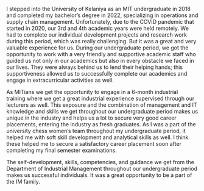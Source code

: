 I stepped into the University of Kelaniya as an MIT undergraduate in 2018 and
completed my bachelor’s degree in 2022, specializing in operations and supply
chain management. Unfortunately, due to the COVID pandemic that started in
2020, our 3rd and 4th academic years were held remotely. We had to complete our
individual development projects and research work during this period, which was
really challenging. But it was a great and very valuable experience for us. During
our undergraduate period, we got the opportunity to work with a very friendly and
supportive academic staff who guided us not only in our academics but also in every
obstacle we faced in our lives. They were always behind us to lend their helping
hands; this supportiveness allowed us to successfully complete our academics and
engage in extracurricular activities as well.

As MITians we get the opportunity to engage in a 6-month industrial training
where we get a great industrial experience supervised through our lecturers as well.
This exposure and the combination of management and IT knowledge and skills
we get throughout our undergraduate period makes us unique in the industry and
helps us a lot to secure very good career placements, entering the industry as fresh
graduates. As I was a part of the university chess women’s team throughout my
undergraduate period, it helped me with soft skill development and analytical skills
as well. I think these helped me to secure a satisfactory career placement soon after
completing my final semester examinations.

The self-development, skills, competencies, and guidance we get from the
Department of Industrial Management throughout our undergraduate period makes
us successful individuals. It was a great opportunity to be a part of the IM family.
